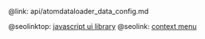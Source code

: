 @link: api/atomdataloader_data_config.md

@seolinktop: [javascript ui library](https://webix.com)
@seolink: [context menu](https://webix.com/widget/contextmenu/)